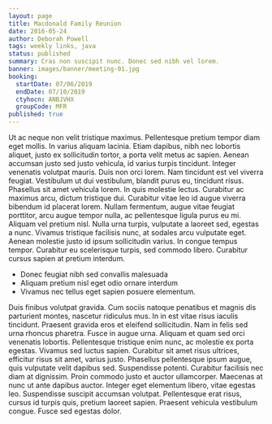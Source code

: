 ```yaml
---
layout: page
title: Macdonald Family Reunion
date: 2016-05-24
author: Deborah Powell
tags: weekly links, java
status: published
summary: Cras non suscipit nunc. Donec sed nibh vel lorem.
banner: images/banner/meeting-01.jpg
booking:
  startDate: 07/06/2019
  endDate: 07/10/2019
  ctyhocn: ANBJVHX
  groupCode: MFR
published: true
---
```

Ut ac neque non velit tristique maximus. Pellentesque pretium tempor diam eget mollis. In varius aliquam lacinia. Etiam dapibus, nibh nec lobortis aliquet, justo ex sollicitudin tortor, a porta velit metus ac sapien. Aenean accumsan justo sed justo vehicula, id varius turpis tincidunt. Integer venenatis volutpat mauris. Duis non orci lorem.
Nam tincidunt est vel viverra feugiat. Vestibulum ut dui vestibulum, blandit purus eu, tincidunt risus. Phasellus sit amet vehicula lorem. In quis molestie lectus. Curabitur ac maximus arcu, dictum tristique dui. Curabitur vitae leo id augue viverra bibendum id placerat lorem. Nullam fermentum, augue vitae feugiat porttitor, arcu augue tempor nulla, ac pellentesque ligula purus eu mi. Aliquam vel pretium nisl. Nulla urna turpis, vulputate a laoreet sed, egestas a nunc. Vivamus tristique facilisis nunc, at sodales arcu vulputate eget. Aenean molestie justo id ipsum sollicitudin varius. In congue tempus tempor. Curabitur eu scelerisque turpis, sed commodo libero. Curabitur cursus sapien at pretium interdum.

* Donec feugiat nibh sed convallis malesuada
* Aliquam pretium nisl eget odio ornare interdum
* Vivamus nec tellus eget sapien posuere elementum.

Duis finibus volutpat gravida. Cum sociis natoque penatibus et magnis dis parturient montes, nascetur ridiculus mus. In in est vitae risus iaculis tincidunt. Praesent gravida eros et eleifend sollicitudin. Nam in felis sed urna rhoncus pharetra. Fusce in augue urna. Aliquam et quam sed orci venenatis lobortis. Pellentesque tristique enim nunc, ac molestie ex porta egestas. Vivamus sed luctus sapien. Curabitur sit amet risus ultrices, efficitur risus sit amet, varius justo. Phasellus pellentesque ipsum augue, quis vulputate velit dapibus sed. Suspendisse potenti.
Curabitur facilisis nec diam at dignissim. Proin commodo justo et auctor ullamcorper. Maecenas at nunc ut ante dapibus auctor. Integer eget elementum libero, vitae egestas leo. Suspendisse suscipit accumsan volutpat. Pellentesque erat risus, cursus id turpis quis, pretium laoreet sapien. Praesent vehicula vestibulum congue. Fusce sed egestas dolor.
